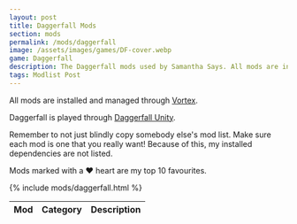 ```yaml
---
layout: post
title: Daggerfall Mods
section: mods
permalink: /mods/daggerfall
image: /assets/images/games/DF-cover.webp
game: Daggerfall
description: The Daggerfall mods used by Samantha Says. All mods are installed and managed through Vortex.
tags: Modlist Post
---
```


All mods are installed and managed through <a target="_blank" href="https://www.nexusmods.com/about/vortex">Vortex</a>.

Daggerfall is played through <a target="_blank" href="https://github.com/Interkarma/daggerfall-unity/releases">Daggerfall Unity</a>.

Remember to not just blindly copy somebody else's mod list. Make sure each mod is one that you really want! Because of this, my installed dependencies are not listed.

Mods marked with a ♥ heart are my top 10 favourites.

<table class="modlist">
    <thead>
    <tr>
        <th class="order order-active">Mod</th>
        <th class="order order-inactive">Category</th>
        <th>Description</th>
    </tr>
    </thead>
    <tbody>
        {% include mods/daggerfall.html %}
    </tbody>
</table>

<script src="/assets/js/tableSort.js"></script>
